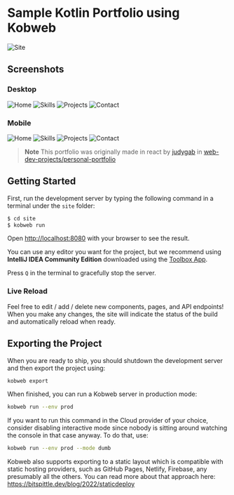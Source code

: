 # Sample Kotlin Portfolio using Kobweb

![Site](site/src/jsMain/resources/public/banner.png)

## Screenshots

### Desktop
![Home](images/desktop/home.png)
![Skills](images/desktop/skills.png)
![Projects](images/desktop/projects.png)
![Contact](images/desktop/contact.png)

### Mobile
![Home](images/mobile/home.png)
![Skills](images/mobile/skills.png)
![Projects](images/mobile/projects.png)
![Contact](images/mobile/contact.png)


> **Note**
> This portfolio was originally made in react by [judygab](https://github.com/judygab) in [web-dev-projects/personal-portfolio](https://github.com/judygab/web-dev-projects/tree/main/personal-portfolio)


## Getting Started

First, run the development server by typing the following command in a terminal under the `site` folder:

```bash
$ cd site
$ kobweb run
```

Open [http://localhost:8080](http://localhost:8080) with your browser to see the result.

You can use any editor you want for the project, but we recommend using **IntelliJ IDEA Community Edition** downloaded
using the [Toolbox App](https://www.jetbrains.com/toolbox-app/).

Press `Q` in the terminal to gracefully stop the server.

### Live Reload

Feel free to edit / add / delete new components, pages, and API endpoints! When you make any changes, the site will
indicate the status of the build and automatically reload when ready.

## Exporting the Project

When you are ready to ship, you should shutdown the development server and then export the project using:

```bash
kobweb export
```

When finished, you can run a Kobweb server in production mode:

```bash
kobweb run --env prod
```

If you want to run this command in the Cloud provider of your choice, consider disabling interactive mode since nobody
is sitting around watching the console in that case anyway. To do that, use:

```bash
kobweb run --env prod --mode dumb
```

Kobweb also supports exporting to a static layout which is compatible with static hosting providers, such as GitHub
Pages, Netlify, Firebase, any presumably all the others. You can read more about that approach here:
https://bitspittle.dev/blog/2022/staticdeploy
